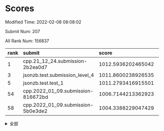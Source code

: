 # Scores

Modified Time: 2022-02-08 08:08:02

Submit Num: 207

All Rank Num: 156837

| rank |               submit               |       score        |       sigma        | pk_num |
| :--- | :--------------------------------- | :----------------- | :----------------- | :----- |
| 1    | cpp.21_12_24.submission-2b2ea0d7   | 1012.5936202465042 | 0.8343857054777599 | 3029   |
| 3    | jsonzb.test.submission_level_4     | 1011.8600238926535 | 0.7805226775831716 | 3028   |
| 5    | jsonzb.test.test_1                 | 1011.2793416915501 | 0.7733112705727077 | 3034   |
| 54   | cpp.2022_01_09.submission-816672bd | 1006.7144213362923 | 0.7309234399229689 | 3034   |
| 58   | cpp.2022_01_09.submission-5b0e3de2 | 1004.3388229047429 | 0.7291426348825315 | 3026   |


<details>
<summary>全部</summary>

| rank |                 submit                 |       score        |       sigma        | pk_num |
| :--- | :------------------------------------- | :----------------- | :----------------- | :----- |
| 1    | cpp.21_12_24.submission-2b2ea0d7       | 1012.5936202465042 | 0.8343857054777599 | 3029   |
| 2    | gobigger.level_3.submission_level_3_18 | 1011.8732804894763 | 0.8032996150341742 | 3029   |
| 3    | jsonzb.test.submission_level_4         | 1011.8600238926535 | 0.7805226775831716 | 3028   |
| 4    | gobigger.level_3.submission_level_3_33 | 1011.5710495263745 | 0.7672117178578421 | 3034   |
| 5    | jsonzb.test.test_1                     | 1011.2793416915501 | 0.7733112705727077 | 3034   |
| 6    | gobigger.level_3.submission_level_3_40 | 1010.9528207398322 | 0.7476671110887115 | 3033   |
| 7    | gobigger.level_3.submission_level_3_20 | 1010.9031734793152 | 0.7664630897265335 | 3029   |
| 8    | gobigger.level_3.submission_level_3_35 | 1010.894711446083  | 0.764474884421658  | 3032   |
| 9    | gobigger.level_3.submission_level_3_26 | 1010.8822873620187 | 0.761163024031757  | 3030   |
| 10   | gobigger.level_3.submission_level_3_23 | 1010.8750425701962 | 0.7722676891876965 | 3030   |
| 11   | gobigger.level_3.submission_level_3_48 | 1010.7784213955841 | 0.7592030915185384 | 3027   |
| 12   | gobigger.level_3.submission_level_3_4  | 1010.5974135194642 | 0.7620112484038387 | 3028   |
| 13   | gobigger.level_3.submission_level_3_29 | 1010.5402675780842 | 0.769112328707879  | 3026   |
| 14   | gobigger.level_3.submission_level_3_47 | 1010.4481189826915 | 0.7621674584896956 | 3030   |
| 15   | gobigger.level_3.submission_level_3_39 | 1010.4136282054671 | 0.7835812858888316 | 3033   |
| 16   | gobigger.level_3.submission_level_3_31 | 1010.4127378532733 | 0.7620862366164243 | 3031   |
| 17   | gobigger.level_3.submission_level_3_12 | 1010.3817743621792 | 0.7496748736792866 | 3032   |
| 18   | gobigger.level_3.submission_level_3_30 | 1010.3054836358704 | 0.7907836225915609 | 3026   |
| 19   | gobigger.level_3.submission_level_3_49 | 1010.2941253965469 | 0.7563088412789558 | 3030   |
| 20   | gobigger.level_3.submission_level_3_37 | 1010.2283237726767 | 0.7539430981382236 | 3026   |
| 21   | gobigger.level_3.submission_level_3_24 | 1010.2218917971127 | 0.7636301297177831 | 3030   |
| 22   | gobigger.level_3.submission_level_3_6  | 1010.1564640413059 | 0.7547360853845545 | 3031   |
| 23   | gobigger.level_3.submission_level_3_16 | 1010.1372473327228 | 0.7655372677501388 | 3026   |
| 24   | gobigger.level_3.submission_level_3_3  | 1010.0061454988029 | 0.7729974915523101 | 3030   |
| 25   | gobigger.level_3.submission_level_3_28 | 1009.9504383896548 | 0.7504162514282998 | 3033   |
| 26   | gobigger.level_3.submission_level_3_11 | 1009.9435758130511 | 0.7490303715999509 | 3031   |
| 27   | gobigger.level_3.submission_level_3_2  | 1009.9183081741719 | 0.7631690926456095 | 3034   |
| 28   | gobigger.level_3.submission_level_3_10 | 1009.8419983664305 | 0.7371071941581603 | 3034   |
| 29   | gobigger.level_3.submission_level_3_36 | 1009.7329532306088 | 0.7529149982433807 | 3033   |
| 30   | gobigger.level_3.submission_level_3_19 | 1009.6716705534396 | 0.758383478092711  | 3031   |
| 31   | gobigger.level_3.submission_level_3_25 | 1009.6671887168834 | 0.7697325582701549 | 3033   |
| 32   | gobigger.level_3.submission_level_3_22 | 1009.6468279703502 | 0.7614579561871813 | 3029   |
| 33   | gobigger.level_3.submission_level_3_1  | 1009.5670483537294 | 0.7797852264507017 | 3030   |
| 34   | gobigger.level_3.submission_level_3_8  | 1009.5624185270856 | 0.7696635763697053 | 3033   |
| 35   | gobigger.level_3.submission_level_3_13 | 1009.5214301298281 | 0.7494925047992643 | 3029   |
| 36   | gobigger.level_3.submission_level_3_17 | 1009.5058015443715 | 0.7607184890410705 | 3031   |
| 37   | gobigger.level_3.submission_level_3_46 | 1009.5056628481333 | 0.7585375558898848 | 3031   |
| 38   | gobigger.level_3.submission_level_3_7  | 1009.4997635728897 | 0.7605230368813964 | 3037   |
| 39   | gobigger.level_3.submission_level_3_42 | 1009.4568834990738 | 0.7585932728154366 | 3030   |
| 40   | gobigger.level_3.submission_level_3_38 | 1009.3839347247563 | 0.760420038812781  | 3030   |
| 41   | gobigger.level_3.submission_level_3_0  | 1009.3427978134134 | 0.7687613952472019 | 3033   |
| 42   | gobigger.level_3.submission_level_3_27 | 1009.3365551103158 | 0.7409592275210525 | 3022   |
| 43   | gobigger.level_3.submission_level_3_43 | 1009.3011920626549 | 0.7479880325628793 | 3032   |
| 44   | gobigger.level_3.submission_level_3_44 | 1009.2573181262065 | 0.7458469785487403 | 3036   |
| 45   | gobigger.level_3.submission_level_3_9  | 1009.208024705697  | 0.7577180191914652 | 3027   |
| 46   | gobigger.level_3.submission_level_3_32 | 1009.1720732374196 | 0.776787671932086  | 3023   |
| 47   | gobigger.level_3.submission_level_3_34 | 1009.0732343520389 | 0.750128372286162  | 3036   |
| 48   | gobigger.level_3.submission_level_3_15 | 1008.9865388126024 | 0.7512608129068621 | 3030   |
| 49   | gobigger.level_3.submission_level_3_5  | 1008.9415509108363 | 0.7323799015124537 | 3032   |
| 50   | gobigger.level_3.submission_level_3_14 | 1008.8769693158229 | 0.7423180953466899 | 3031   |
| 51   | gobigger.level_3.submission_level_3_41 | 1008.6446744792316 | 0.7475664990233362 | 3031   |
| 52   | gobigger.level_3.submission_level_3_45 | 1008.3896099326248 | 0.7368867562118447 | 3031   |
| 53   | gobigger.level_3.submission_level_3_21 | 1007.255658156385  | 0.7122316031013551 | 3033   |
| 54   | cpp.2022_01_09.submission-816672bd     | 1006.7144213362923 | 0.7309234399229689 | 3034   |
| 55   | gobigger.level_1.submission_level_1_22 | 1005.5197761869057 | 0.7218072994996447 | 3029   |
| 56   | gobigger.level_1.submission_level_1_2  | 1004.7169760449472 | 0.7317402668754869 | 3034   |
| 57   | gobigger.level_1.submission_level_1_24 | 1004.4662759476307 | 0.7262835890962764 | 3033   |
| 58   | cpp.2022_01_09.submission-5b0e3de2     | 1004.3388229047429 | 0.7291426348825315 | 3026   |
| 59   | gobigger.level_1.submission_level_1_37 | 1004.3317875239964 | 0.7251697477069883 | 3036   |
| 60   | gobigger.level_1.submission_level_1_47 | 1004.3113008351372 | 0.7231755529701369 | 3024   |
| 61   | gobigger.level_1.submission_level_1_30 | 1004.2776947630919 | 0.7211810651370879 | 3026   |
| 62   | gobigger.level_1.submission_level_1_20 | 1004.1810881718036 | 0.7117870229217691 | 3034   |
| 63   | gobigger.level_1.submission_level_1_13 | 1004.1544933864644 | 0.704439830362119  | 3032   |
| 64   | gobigger.level_1.submission_level_1_39 | 1004.1347593677883 | 0.7075431195062819 | 3030   |
| 65   | gobigger.level_1.submission_level_1_29 | 1004.0989449135319 | 0.7318817396887762 | 3029   |
| 66   | gobigger.level_1.submission_level_1_18 | 1004.0404500655853 | 0.7255819167479703 | 3030   |
| 67   | gobigger.level_1.submission_level_1_35 | 1003.9837111588158 | 0.7242625475545929 | 3030   |
| 68   | gobigger.level_1.submission_level_1_8  | 1003.9776379969337 | 0.7224605007912315 | 3026   |
| 69   | gobigger.level_1.submission_level_1_25 | 1003.8313122569888 | 0.7184909694736733 | 3029   |
| 70   | gobigger.level_1.submission_level_1_9  | 1003.7855247546079 | 0.7220004698532488 | 3035   |
| 71   | gobigger.level_1.submission_level_1_26 | 1003.7267911848843 | 0.7202984395427668 | 3028   |
| 72   | gobigger.level_1.submission_level_1_19 | 1003.6713070357757 | 0.7306413489837575 | 3033   |
| 73   | gobigger.level_1.submission_level_1_42 | 1003.6704378732334 | 0.7168271749639269 | 3028   |
| 74   | gobigger.level_1.submission_level_1_0  | 1003.6279555469156 | 0.7041993864666102 | 3033   |
| 75   | gobigger.level_1.submission_level_1_4  | 1003.5963844517146 | 0.7248189269598252 | 3031   |
| 76   | gobigger.level_1.submission_level_1_33 | 1003.5707684587416 | 0.7171926254703036 | 3029   |
| 77   | gobigger.level_1.submission_level_1_34 | 1003.4934882019711 | 0.7168141930676016 | 3032   |
| 78   | gobigger.level_1.submission_level_1_31 | 1003.4776579507405 | 0.7090827231495822 | 3031   |
| 79   | gobigger.level_1.submission_level_1_15 | 1003.4676887089294 | 0.7119891287932333 | 3029   |
| 80   | gobigger.level_1.submission_level_1_48 | 1003.4099181625988 | 0.713081889737827  | 3035   |
| 81   | gobigger.level_1.submission_level_1_17 | 1003.3727809005826 | 0.711080034808033  | 3027   |
| 82   | gobigger.level_1.submission_level_1_28 | 1003.3506408376572 | 0.7273099995611519 | 3030   |
| 83   | gobigger.level_1.submission_level_1_12 | 1003.2926273540884 | 0.720211066832143  | 3033   |
| 84   | gobigger.level_1.submission_level_1_10 | 1003.2798821613648 | 0.7117780096436618 | 3027   |
| 85   | gobigger.level_1.submission_level_1_23 | 1003.2353299679112 | 0.7163958255795977 | 3025   |
| 86   | gobigger.level_1.submission_level_1_11 | 1003.1871974959842 | 0.7115476909590014 | 3032   |
| 87   | gobigger.level_1.submission_level_1_41 | 1003.1357286697897 | 0.7076455456746867 | 3034   |
| 88   | gobigger.level_1.submission_level_1_6  | 1003.1080661267907 | 0.7133949692146444 | 3035   |
| 89   | gobigger.level_1.submission_level_1_7  | 1003.0537176791032 | 0.7136248140606777 | 3031   |
| 90   | gobigger.level_1.submission_level_1_1  | 1003.0216612853991 | 0.7033765306271711 | 3031   |
| 91   | gobigger.level_1.submission_level_1_16 | 1003.0055938713167 | 0.7164377319262337 | 3035   |
| 92   | gobigger.level_1.submission_level_1_43 | 1002.9463328779433 | 0.7166614472521373 | 3030   |
| 93   | gobigger.level_1.submission_level_1_5  | 1002.9460264770743 | 0.7133066710819682 | 3029   |
| 94   | gobigger.level_1.submission_level_1_14 | 1002.8639188907687 | 0.7082530005984746 | 3026   |
| 95   | gobigger.level_1.submission_level_1_40 | 1002.7884459441088 | 0.7125293923563688 | 3035   |
| 96   | gobigger.level_1.submission_level_1_49 | 1002.6574285562956 | 0.7066434403056266 | 3030   |
| 97   | gobigger.level_1.submission_level_1_32 | 1002.5959295964876 | 0.7154364472914677 | 3032   |
| 98   | gobigger.level_1.submission_level_1_38 | 1002.4703895515976 | 0.7097547984712372 | 3029   |
| 99   | gobigger.level_1.submission_level_1_21 | 1002.3925971186138 | 0.7080279186168351 | 3029   |
| 100  | gobigger.level_1.submission_level_1_27 | 1002.3821742562027 | 0.706485830141497  | 3032   |
| 101  | gobigger.level_1.submission_level_1_3  | 1002.3342496147415 | 0.7143933827668292 | 3033   |
| 102  | gobigger.level_1.submission_level_1_44 | 1001.9638380355509 | 0.7068644964700114 | 3033   |
| 103  | gobigger.level_1.submission_level_1_45 | 1001.9046213080513 | 0.7088382108588972 | 3029   |
| 104  | gobigger.level_1.submission_level_1_46 | 1001.7665001989926 | 0.7110409501042132 | 3033   |
| 105  | gobigger.level_1.submission_level_1_36 | 1000.8209967345501 | 0.7120999895848285 | 3026   |
| 106  | gobigger.random.submission_random_29   | 997.1996437724863  | 0.7089360272568431 | 3037   |
| 107  | gobigger.random.submission_random_38   | 996.9587257742904  | 0.7168161643287957 | 3033   |
| 108  | gobigger.random.submission_random_2    | 996.9408705885263  | 0.7101408553529432 | 3036   |
| 109  | gobigger.random.submission_random_19   | 996.8930280703484  | 0.7140114011622594 | 3029   |
| 110  | gobigger.random.submission_random_20   | 996.8617608733031  | 0.7078098043827707 | 3036   |
| 111  | gobigger.random.submission_random_44   | 996.7784698642724  | 0.7142026609309388 | 3032   |
| 112  | gobigger.random.submission_random_21   | 996.7360110118831  | 0.7104230648396488 | 3032   |
| 113  | gobigger.random.submission_random_39   | 996.6871862937568  | 0.7198434683748439 | 3036   |
| 114  | gobigger.random.submission_random_12   | 996.6847633676038  | 0.7099212842386248 | 3027   |
| 115  | gobigger.random.submission_random_48   | 996.6331992681114  | 0.7213459694679644 | 3026   |
| 116  | gobigger.random.submission_random_26   | 996.4967292253143  | 0.6917068769908515 | 3037   |
| 117  | gobigger.random.submission_random_41   | 996.4640861929583  | 0.7130862170283748 | 3027   |
| 118  | gobigger.random.submission_random_9    | 996.4550117643461  | 0.7181041752272547 | 3028   |
| 119  | gobigger.random.submission_random_35   | 996.3726832689827  | 0.7043044876948305 | 3033   |
| 120  | gobigger.random.submission_random_22   | 996.3624257675659  | 0.7085573843544871 | 3029   |
| 121  | gobigger.random.submission_random_11   | 996.3360575569086  | 0.7053801438979609 | 3030   |
| 122  | gobigger.random.submission_random_46   | 996.256899866041   | 0.7050122675121805 | 3025   |
| 123  | gobigger.random.submission_random_43   | 996.2294379987479  | 0.7077888583839579 | 3033   |
| 124  | gobigger.random.submission_random_28   | 996.2212065957929  | 0.7042448279576812 | 3031   |
| 125  | gobigger.random.submission_random_1    | 996.2160369460865  | 0.7175560881886882 | 3029   |
| 126  | gobigger.random.submission_random_10   | 996.1501179416496  | 0.7027125111472908 | 3032   |
| 127  | gobigger.random.submission_random_45   | 996.1394806714086  | 0.71830635663705   | 3029   |
| 128  | gobigger.random.submission_random_40   | 996.1226465551006  | 0.7242004191802592 | 3030   |
| 129  | gobigger.random.submission_random_42   | 996.1052210612083  | 0.7056799707044705 | 3031   |
| 130  | gobigger.random.submission_random_31   | 996.0495721260517  | 0.7171195373384482 | 3027   |
| 131  | gobigger.random.submission_random_14   | 995.9060898210224  | 0.704200582972275  | 3033   |
| 132  | gobigger.random.submission_random_25   | 995.8294477471778  | 0.7005232230414888 | 3028   |
| 133  | gobigger.random.submission_random_32   | 995.8219037503296  | 0.719369547818607  | 3030   |
| 134  | gobigger.random.submission_random_4    | 995.8032343452232  | 0.6993139108107387 | 3025   |
| 135  | gobigger.random.submission_random_24   | 995.8000529857067  | 0.7114842738004528 | 3032   |
| 136  | gobigger.random.submission_random_47   | 995.6625112779964  | 0.7134960914683105 | 3033   |
| 137  | gobigger.random.submission_random_6    | 995.6613286063512  | 0.6988273927720523 | 3029   |
| 138  | gobigger.random.submission_random_34   | 995.6561520296851  | 0.7074136804760953 | 3031   |
| 139  | gobigger.random.submission_random_3    | 995.6278838601974  | 0.7195926502832581 | 3031   |
| 140  | gobigger.random.submission_random_15   | 995.6112425991208  | 0.7221569641571183 | 3036   |
| 141  | gobigger.random.submission_random_18   | 995.5585538821368  | 0.7147990499978655 | 3038   |
| 142  | gobigger.random.submission_random_23   | 995.4842013721508  | 0.7190250774454026 | 3025   |
| 143  | gobigger.random.submission_random_30   | 995.4744929986717  | 0.7025636555082861 | 3027   |
| 144  | gobigger.random.submission_random_16   | 995.4358369386206  | 0.7123101746059625 | 3031   |
| 145  | gobigger.random.submission_random_0    | 995.4218808091026  | 0.7240741594887434 | 3036   |
| 146  | gobigger.random.submission_random_49   | 995.3997391077692  | 0.7188163640058326 | 3030   |
| 147  | gobigger.random.submission_random_37   | 995.3945015794957  | 0.7123582455582038 | 3033   |
| 148  | gobigger.random.submission_random_13   | 995.2993473265623  | 0.7099197016435067 | 3036   |
| 149  | gobigger.random.submission_random_27   | 995.0543191397159  | 0.7176899976340321 | 3026   |
| 150  | gobigger.random.submission_random_8    | 995.021155696549   | 0.701395843268032  | 3030   |
| 151  | gobigger.random.submission_random_17   | 995.0127657398864  | 0.7106043672540232 | 3034   |
| 152  | gobigger.random.submission_random_7    | 994.8709337771592  | 0.7178244540018579 | 3034   |
| 153  | gobigger.random.submission_random_33   | 994.6812937405589  | 0.7184420397594445 | 3031   |
| 154  | gobigger.random.submission_random_5    | 994.664880478259   | 0.706122553143297  | 3029   |
| 155  | gobigger.level_2.submission_level_2_30 | 994.5631406100839  | 0.7318352704905101 | 3031   |
| 156  | gobigger.random.submission_random_36   | 994.2713806789096  | 0.7211914934894272 | 3032   |
| 157  | gobigger.level_2.submission_level_2_42 | 993.7087016360736  | 0.7387073205279553 | 3033   |
| 158  | gobigger.level_2.submission_level_2_12 | 993.6989907668693  | 0.7340974023030217 | 3028   |
| 159  | gobigger.level_2.submission_level_2_18 | 993.4297702447726  | 0.7387158190092101 | 3035   |
| 160  | gobigger.level_2.submission_level_2_24 | 993.2780993819879  | 0.7437739996790654 | 3032   |
| 161  | gobigger.level_2.submission_level_2_49 | 993.2328081123687  | 0.7252682263269083 | 3033   |
| 162  | gobigger.level_2.submission_level_2_5  | 993.0892728525421  | 0.7276130131064351 | 3028   |
| 163  | gobigger.level_2.submission_level_2_46 | 993.0161747243783  | 0.7312090459768346 | 3030   |
| 164  | gobigger.level_2.submission_level_2_33 | 992.9564090506276  | 0.7397230762784424 | 3029   |
| 165  | gobigger.level_2.submission_level_2_40 | 992.8073046059517  | 0.756535009768194  | 3033   |
| 166  | gobigger.level_2.submission_level_2_19 | 992.6960416629083  | 0.745215159006581  | 3029   |
| 167  | gobigger.level_2.submission_level_2_44 | 992.691151099503   | 0.7226031370328171 | 3031   |
| 168  | gobigger.level_2.submission_level_2_29 | 992.6452798042336  | 0.7346144219867033 | 3028   |
| 169  | gobigger.level_2.submission_level_2_37 | 992.6218954181132  | 0.75612928426341   | 3025   |
| 170  | gobigger.level_2.submission_level_2_7  | 992.5176735950977  | 0.7388753002745235 | 3032   |
| 171  | gobigger.level_2.submission_level_2_1  | 992.4877998775949  | 0.7418800730336409 | 3025   |
| 172  | gobigger.level_2.submission_level_2_45 | 992.4848257232899  | 0.7418460630307219 | 3031   |
| 173  | gobigger.level_2.submission_level_2_10 | 992.4721423207001  | 0.7293317381387073 | 3027   |
| 174  | gobigger.level_2.submission_level_2_20 | 992.4409490642248  | 0.7736485439676041 | 3026   |
| 175  | gobigger.level_2.submission_level_2_31 | 992.3353598054858  | 0.7320069580440867 | 3031   |
| 176  | gobigger.level_2.submission_level_2_11 | 992.3238405096522  | 0.7446568187823817 | 3031   |
| 177  | gobigger.level_2.submission_level_2_23 | 992.2401316622058  | 0.7390549068911005 | 3031   |
| 178  | gobigger.level_2.submission_level_2_0  | 992.1381715776679  | 0.7451134453190911 | 3029   |
| 179  | gobigger.level_2.submission_level_2_8  | 992.1314037296388  | 0.7374848852412329 | 3032   |
| 180  | gobigger.level_2.submission_level_2_35 | 992.0307378607702  | 0.7458885229220413 | 3027   |
| 181  | gobigger.level_2.submission_level_2_16 | 992.0199016229437  | 0.7385323937760677 | 3025   |
| 182  | gobigger.level_2.submission_level_2_38 | 991.9881854610409  | 0.7479439315140995 | 3031   |
| 183  | gobigger.level_2.submission_level_2_32 | 991.8423538388523  | 0.7423206379078374 | 3031   |
| 184  | gobigger.level_2.submission_level_2_47 | 991.8019767138362  | 0.7552511381567558 | 3027   |
| 185  | gobigger.level_2.submission_level_2_6  | 991.7909281603415  | 0.7471005819000196 | 3033   |
| 186  | gobigger.level_2.submission_level_2_14 | 991.7667073037654  | 0.7254334201730058 | 3032   |
| 187  | gobigger.level_2.submission_level_2_22 | 991.7579185440824  | 0.7284759809694472 | 3032   |
| 188  | gobigger.level_2.submission_level_2_39 | 991.7129964101226  | 0.7556858745065906 | 3031   |
| 189  | gobigger.level_2.submission_level_2_27 | 991.6730391191609  | 0.7654629383332848 | 3029   |
| 190  | gobigger.level_2.submission_level_2_26 | 991.6390883493536  | 0.7471436200963872 | 3028   |
| 191  | gobigger.level_2.submission_level_2_3  | 991.6226725649925  | 0.7505260354747023 | 3034   |
| 192  | gobigger.level_2.submission_level_2_9  | 991.5080827594514  | 0.7473681539921916 | 3036   |
| 193  | gobigger.level_2.submission_level_2_4  | 991.502916561289   | 0.7464209056281548 | 3035   |
| 194  | gobigger.level_2.submission_level_2_17 | 991.3589836280559  | 0.7421997293833477 | 3030   |
| 195  | gobigger.level_2.submission_level_2_43 | 991.2736648470341  | 0.7422456366581242 | 3035   |
| 196  | gobigger.level_2.submission_level_2_13 | 991.1937683041466  | 0.7416257041494934 | 3032   |
| 197  | gobigger.level_2.submission_level_2_41 | 991.1255005582262  | 0.7807536240710059 | 3028   |
| 198  | gobigger.level_2.submission_level_2_28 | 991.0540174405222  | 0.750468597130546  | 3032   |
| 199  | gobigger.level_2.submission_level_2_34 | 990.9893736739429  | 0.7551791520980423 | 3031   |
| 200  | gobigger.level_2.submission_level_2_36 | 990.8643148985338  | 0.741167000629381  | 3027   |
| 201  | gobigger.level_2.submission_level_2_21 | 990.750632631854   | 0.7424252840449889 | 3031   |
| 202  | gobigger.level_2.submission_level_2_48 | 990.6125184348164  | 0.7488748433135644 | 3033   |
| 203  | gobigger.level_2.submission_level_2_25 | 990.529218259194   | 0.7822234987923435 | 3033   |
| 204  | gobigger.level_2.submission_level_2_15 | 990.0762080904667  | 0.7760089738193806 | 3027   |
| 205  | gobigger.level_2.submission_level_2_2  | 989.9193756506202  | 0.7524440814121373 | 3031   |
| 206  | gobigger.none.submission_none_0        | 975.5547284256522  | 1.4419971529283968 | 3035   |
| 207  | gobigger.none.submission_none_1        | 973.8109084466793  | 1.6567840104309914 | 3028   |

</details>